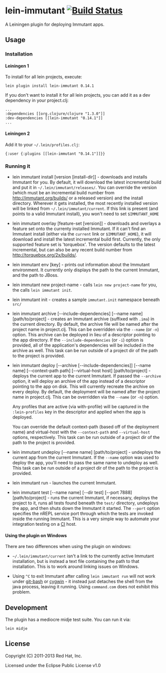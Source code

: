 # lein-immutant [![Build Status](https://secure.travis-ci.org/immutant/lein-immutant.png)](http://travis-ci.org/immutant/lein-immutant)

A Leiningen plugin for deploying Immutant apps.

## Usage

### Installation

#### Leiningen 1

To install for all lein projects, execute:
    
    lein plugin install lein-immutant 0.14.1
    
If you don't want to install it for all lein projects, you can add it as 
a dev dependency in your project.clj:

    ...
    :dependencies [[org.clojure/clojure "1.3.0"]]
    :dev-dependencies [[lein-immutant "0.14.1"]]
    ...
    
#### Leiningen 2

Add it to your `~/.lein/profiles.clj`:

    {:user {:plugins [[lein-immutant "0.14.1"]]}}
      
### Running it

* lein immutant install [version [install-dir]] - downloads and
   installs Immutant for you. By default, it will download the latest
   incremental build and put it in `~/.lein/immutant/releases/`. You
   can override the version (which must be an incremental build number
   from http://immutant.org/builds/ or a released version) and the
   install directory. Wherever it gets installed, the most recently
   installed version will be linked from
   `~/.lein/immutant/current`. If this link is present (and points to
   a valid Immutant install), you won't need to set `$IMMUTANT_HOME`

* lein immutant overlay [feature-set [version]] - downloads and
  overlays a feature set onto the currenty installed Immutant. If it
  can't find an Immutant install (either via the `current` link or
  `$IMMUTANT_HOME`), it will download and install the latest
  incremental build first. Currently, the only supported feature set
  is 'torquebox'. The version defaults to the latest incremental, but
  can also be any recent build number from
  http://torquebox.org/2x/builds/.

* lein immutant env [key] - prints out information about the
  Immutant environment. It currently only displays the path to the
  current Immutant, and the path to JBoss.
  
* lein immutant new project-name - calls `lein new project-name` for
   you, the calls `lein immutant init`.

* lein immutant init - creates a sample `immutant.init` namespace
  beneath `src/`
  
* lein immutant archive [--include-dependencies] [--name name]
                         [path/to/project] - 
  creates an Immutant archive (suffixed with `.ima`) in the current
  directory.  By default, the archive file will be named after the
  project name in project.clj.  This can be overridden via the
  `--name` (or `-n`) option.  This archive can be deployed in lieu of
  a descriptor pointing to the app directory. If the
  `--include-dependencies` (or `-i`) option is provided, all of the
  application's dependencies will be included in the archive as
  well. This task can be run outside of a project dir of the path to
  the project is provided.
  
* lein immutant deploy [--archive [--include-dependencies]] [--name name] 
                       [--context-path path] [--virtual-host host] 
                       [path/to/project] - 
  deploys the current app to the current Immutant. If passed the
  `--archive` option, it will deploy an archive of the app instead of
  a descriptor pointing to the app on disk. This will currently
  recreate the archive on every deploy.  By default, the deployment
  will be named after the project name in project.clj.  This can be
  overridden via the `--name` (or `-n`) option.  

  Any profiles that are active (via with-profile) will be captured in
  the `:lein-profiles` key in the descriptor and applied when the app is
  deployed.

  You can override the default context-path (based off of the
  deployment name) and virtual-host with the `--context-path` and
  `--virtual-host` options, respectively. This task can be run outside
  of a project dir of the path to the project is provided.

* lein immutant undeploy [--name name] [path/to/project] - undeploys
  the current app from the current Immutant. If the `--name` option
  was used to deploy the app, you'll need to pass the same name to
  undeploy as well. This task can be run outside of a project dir of
  the path to the project is provided.
  
* lein immutant run - launches the current Immutant. 

* lein immutant test [--name name] [--dir test] [--port 7888]
  [path/to/project] - runs the current Immutant, if necessary,
  deploys the project to it, runs all tests found beneath the `test/`
  directory, undeploys the app, and then shuts down the Immutant it
  started. The `--port` option specifies the nREPL service port
  through which the tests are invoked inside the running Immutant.
  This is a very simple way to automate your integration testing on a
  [CI](http://en.wikipedia.org/wiki/Continuous_integration) host.
  
#### Using the plugin on Windows

There are two differences when using the plugin on windows:

* `~/.lein/immutant/current` isn't a link to the currently active
  Immutant installation, but is instead a text file containing the
  path to that installation. This is to work around linking issues on
  Windows.

* Using `^C` to exit Immutant after calling `lein immutant run` will
  not work under [git-bash](http://msysgit.github.com/) or
  [cygwin](http://www.cygwin.com/) - it instead just detaches the
  shell from the java process, leaving it running. Using `command.com`
  does not exhibit this problem.
  
## Development

The plugin has a mediocre midje test suite. You can run it via:

    lein midje

## License

Copyright (C) 2011-2013 Red Hat, Inc.

Licensed under the Eclipse Public License v1.0
